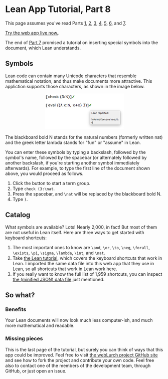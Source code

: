 
# Lean App Tutorial, Part 8

This page assumes you've read Parts [1](tutorial-1.md), [2](tutorial-2.md),
[3](tutorial-3.md), [4](tutorial-4.md), [5](tutorial-5.md),
[6](tutorial-6.md), and [7](tutorial-7.md).

[Try the web app live now.](http://nathancarter.github.io/weblurch/app/lean-example.html).

The end of [Part 7](tutorial-7.md) promised a tutorial on inserting special
symbols into the document, which Lean understands.

## Symbols

Lean code can contain many Unicode characters that resemble mathematical
notation, and thus make documents more attractive.  This appliction supports
those characters, as shown in the image below.

<p align=center><img src='tut-8-ss-characters.png' width=50%/></p>

The blackboard bold N stands for the natural numbers (formerly written nat)
and the greek letter lambda stands for "fun" or "assume" in Lean.

You can enter these symbols by typing a backslash, followed by the symbol's
name, followed by the spacebar (or alternately followed by another
backslash, if you're starting another symbol immediately afterwards).  For
example, to type the first line of the document shown above, you would
proceed as follows.

 1. Click the button to start a term group.
 1. Type `check (3:\nat`.
 1. Press the spacebar, and `\nat` will be replaced by the blackboard bold
    N.
 1. Type `)`.

## Catalog

What symbols are available?  Lots!  Nearly 2,000, in fact!  But most of them
are not useful in Lean itself.  Here are three ways to get started with
keyboard shortcuts:

 1. The most important ones to know are `\and`, `\or`, `\to`, `\neg`,
    `\forall`, `\exists`, `\pi`, `\sigma`, `\lambda`, `\int`, and `\nat`.
 1. Take [the Lean tutorial](https://leanprover.github.io/tutorial/), which
    covers the keyboard shortcuts that work in Lean.  I imported the same
    data file into this web app that they use in Lean, so all shortcuts that
    work in Lean work here.
 1. If you really want to know the full list of 1,959 shortcuts, you can
    inspect [the (minified JSON) data file](https://raw.githubusercontent.com/leanprover/tutorial/master/js/input-method.js) just mentioned.

## So what?

### Benefits

Your Lean documents will now look much less computer-ish, and much more
mathematical and readable.

### Missing pieces

This is the last page of the tutorial, but surely you can think of ways that
this app could be improved.  Feel free to visit [the webLurch project GitHub
site](https://github.com/nathancarter/weblurch) and see how to fork the
project and contribute your own code.  Feel free also to contact one of the
members of the development team, through GitHub, or just open an issue.
